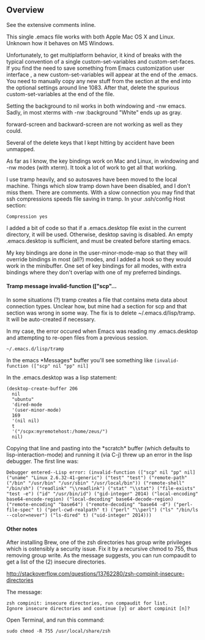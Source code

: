 
Overview
--------

See the extensive comments inline.

This single .emacs file works with both Apple Mac OS X and Linux. Unknown how it behaves on MS Windows.

Unfortunately, to get multiplatform behavior, it kind of breaks with the typical convention of a single
custom-set-variables and custom-set-faces. If you find the need to save something from Emacs customization
user interface , a new custom-set-variables will appear at the end of the .emacs. You need to manually copy any
new stuff from the section at the end into the optional settings around line 1083. After that, delete the
spurious custom-set-variables at the end of the file.

Setting the background to nil works in both windowing and -nw emacs. Sadly, in most xterms with -nw
:background "White" ends up as gray.

forward-screen and backward-screen are not working as well as they could.

Several of the delete keys that I kept hitting by accident have been unmapped.

As far as I know, the key bindings work on Mac and Linux, in windowing and -nw modes (with xterm). It took a
lot of work to get all that working.

I use tramp heavily, and so autosaves have been moved to the local machine. 
Things which slow tramp down have been disabled, and I don't miss them. There are comments.
With a slow connection you may find that ssh compressions speeds file saving in tramp. In your .ssh/config Host section:

```
Compression yes
```

I added a bit of code so that if a .emacs.desktop file exist in the current directory, it will be
used. Otherwise, desktop saving is disabled. An empty .emacs.desktop is sufficient, and must be created before
starting emacs.

My key bindings are done in the user-minor-mode-map so that they will override bindings in most (all?) modes,
and I added a hook so they would work in the minibuffer. One set of key bindings for all modes, with extra
bindings where they don't overlap with one of my preferred bindings.



#### Tramp message invalid-function (["scp"...

In some situations (?) tramp creates a file that contains meta data about connection types. Unclear how, but mine had a section for scp and that section was wrong in some way. The fix is to delete ~/.emacs.d/lisp/tramp. It will be auto-created if necessary.

In my case, the error occured when Emacs was reading my .emacs.desktop and attempting to re-open files from a previous session.

```
~/.emacs.d/lisp/tramp
```
In the emacs \*Messages\* buffer you'll see something like ```(invalid-function (["scp" nil "pp" nil]```

In the .emacs.desktop was a lisp statement:
```
(desktop-create-buffer 206
  nil
  "ubuntu"
  'dired-mode
  '(user-minor-mode)
  169
  '(nil nil)
  t
  '("/scpx:myremotehost:/home/zeus/")
  nil)
```

Copying that line and pasting into the \*scratch\* buffer (which defaults to lisp-interaction-mode) and running it (via C-j) threw up an error in the lisp debugger. The first line was:

```
Debugger entered--Lisp error: (invalid-function (["scp" nil "pp" nil] ("uname" "Linux 2.6.32-41-generic") ("test" "test") ("remote-path" ("/bin" "/usr/bin" "/usr/sbin" "/usr/local/bin")) ("remote-shell" "/bin/sh") ("readlink" "\\readlink") ("stat" "\\stat") ("file-exists" "test -e") ("id" "/usr/bin/id") ("gid-integer" 2014) ("local-encoding" base64-encode-region) ("local-decoding" base64-decode-region) ("remote-encoding" "base64") ("remote-decoding" "base64 -d") ("perl-file-spec" t) ("perl-cwd-realpath" t) ("perl" "\\perl") ("ls" "/bin/ls --color=never") ("ls-dired" t) ("uid-integer" 2014)))
```

#### Other notes

After installing Brew, one of the zsh directories has group write privileges which is ostensibly a security issue. Fix it by a recursive chmod to 755, thus removing group write. As the message suggests, you can run compaudit to get a list of the (2) insecure directories.

http://stackoverflow.com/questions/13762280/zsh-compinit-insecure-directories 

The message:

```
zsh compinit: insecure directories, run compaudit for list.
Ignore insecure directories and continue [y] or abort compinit [n]?
```
Open Terminal, and run this command:

```
sudo chmod -R 755 /usr/local/share/zsh
```

